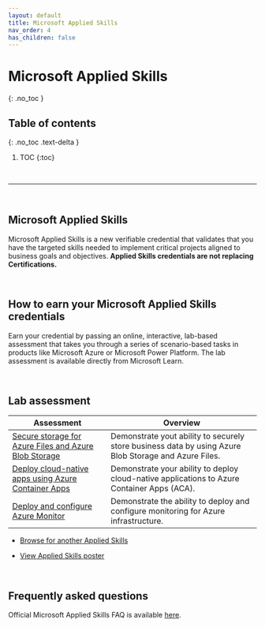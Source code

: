 ```yaml
---
layout: default
title: Microsoft Applied Skills
nav_order: 4
has_children: false
---
```


# Microsoft Applied Skills 
{: .no_toc }


## Table of contents
{: .no_toc .text-delta }

1. TOC
{:toc}

<br/>

---

<br/>

## Microsoft Applied Skills

Microsoft Applied Skills is a new verifiable credential that validates that you have the targeted skills needed to implement critical projects aligned to business goals and objectives. **Applied Skills credentials are not replacing Certifications.**


<br/>

## How to earn your Microsoft Applied Skills credentials

Earn your credential by passing an online, interactive, lab-based assessment that takes you through a series of scenario-based tasks in products like Microsoft Azure or Microsoft Power Platform. The lab assessment is available directly from Microsoft Learn.

<br/>

## Lab assessment 


| Assessment | Overview |
| --- | --- | 
| [Secure storage for Azure Files and Azure Blob Storage](https://learn.microsoft.com/en-us/credentials/applied-skills/secure-storage-azure-files-azure-blob-storage/) | Demonstrate yout ability to securely store business data by using Azure Blob Storage and Azure Files. | 
| [Deploy cloud-native apps using Azure Container Apps](https://learn.microsoft.com/en-us/credentials/applied-skills/deploy-cloud-native-apps-using-azure-container-apps/)   | Demonstrate your ability to deploy cloud-native applications to Azure Container Apps (ACA). |
| [Deploy and configure Azure Monitor](https://learn.microsoft.com/en-us/credentials/applied-skills/deploy-and-configure-azure-monitor/) | Demonstrate the ability to deploy and configure monitoring for Azure infrastructure. |

* [Browse for another Applied Skills](https://learn.microsoft.com/en-us/credentials/browse/?credential_types=applied%20skills)

* [View Applied Skills poster](https://aka.ms/AppliedSkillsPoster)

<br/>

## Frequently asked questions

Official Microsoft Applied Skills FAQ is available [here](https://learn.microsoft.com/en-us/credentials/support/applied-skills-faq).